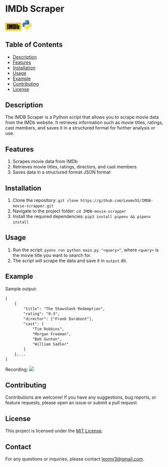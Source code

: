 # IMDb Scraper
<div>
<img src="./assets/IMDB_logo.png" width="50"></img>
<img src="./assets/Python_logo.png" width="30"></img>
</div>


## Table of Contents
- [Description](#description)
- [Features](#features)
- [Installation](#installation)
- [Usage](#usage)
- [Example](#example)
- [Contributing](#contributing)
- [License](#license)

## Description
The IMDB Scraper is a Python script that allows you to scrape movie data from the IMDb website. It retrieves information such as movie titles, ratings, cast members, and saves it in a structured format for further analysis or use.

## Features
1. Scrapes movie data from IMDb
2. Retrieves movie titles, ratings, directors, and cast members
3. Saves data in a structured format JSON format

## Installation
1. Clone the repository: `git clone https://github.com/Leomv55/IMDB-movie-scrapper.git`
2. Navigate to the project folder: `cd IMDB-movie-scrapper`
2. Install the required dependencies: `pip3 install pipenv && pipenv install`

## Usage
1. Run the script: `pyenv run python main.py "<query>"`, where `<query>` is the movie title you want to search for.
3. The script will scrape the data and save it in `output` dir.


## Example
Sample output:

```
[
    {
        "title": "The Shawshank Redemption",
        "rating": "9.3",
        "director": ["Frank Darabont"],
        "cast": [
            "Tim Robbins",
            "Morgan Freeman",
            "Bob Gunton",
            "William Sadler"
        ]
    },...
]
```

Recording:
<img src="./assets/recording.gif"></img>

## Contributing
Contributions are welcome! If you have any suggestions, bug reports, or feature requests, please open an issue or submit a pull request.

## License
This project is licensed under the [MIT License](LICENSE).

## Contact
For any questions or inquiries, please contact [leomv3@gmail.com](mailto:leomv3@gmail.com).
